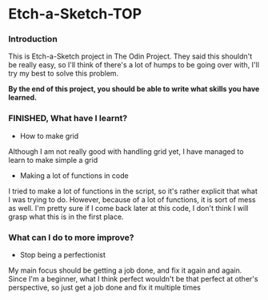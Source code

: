 # Etch-a-Sketch-TOP

### Introduction

This is Etch-a-Sketch project in The Odin Project. They said this shouldn't be
really easy, so I'll think of there's a lot of humps to be going over with, I'll
try my best to solve this problem.

<b>By the end of this project, you should be able to write what skills you have learned.</b>

### FINISHED, What have I learnt?

- How to make grid

Although I am not really good with handling grid yet, I have managed to learn to make simple a grid

- Making a lot of functions in code

I tried to make a lot of functions in the script, so it's rather explicit that what I was trying to do. However, because of a lot of functions, it is sort of mess as well. 
I'm pretty sure if I come back later at this code, I don't think I will grasp what this is in the first place.

### What can I do to more improve?

- Stop being a perfectionist

My main focus should be getting a job done, and fix it again and again. Since I'm a beginner, what I think perfect wouldn't be that perfect at other's perspective, so just get a job done and fix it multiple times